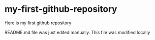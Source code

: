 # my-first-github-repository

Here is my first github repository

README.md file was just edited manually. This file was modified locally
